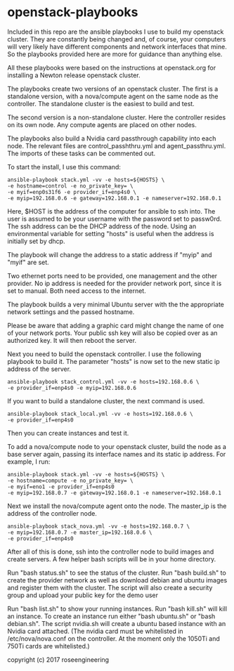 
openstack-playbooks
===========================

Included in this repo are the ansible playbooks I use to build
my openstack cluster.  They are constantly being changed
and, of course, your computers will very likely have
different components and network interfaces that mine.
So the playbooks provided here are more for guidance than anything else.

All these playbooks were based on the instructions at openstack.org
for installing a Newton release openstack cluster.

The playbooks create two versions of an openstack cluster.
The first is a standalone version, with a nova/compute agent
on the same node as the controller.  The standalone cluster is
the easiest to build and test.

The second version is a non-standalone cluster.  Here the controller
resides on its own node.  Any compute agents are placed on 
other nodes.

The playbooks also build a Nvidia card passthrough capability
into each node.   The relevant files are control\_passhthru.yml
and agent\_passthru.yml.  The imports of these tasks can
be commented out.

To start the install, I use this command: 

    ansible-playbook stack.yml -vv -e hosts=${HOSTS} \
    -e hostname=control -e no_private_key= \
    -e myif=enp0s31f6 -e provider_if=enp4s0 \
    -e myip=192.168.0.6 -e gateway=192.168.0.1 -e nameserver=192.168.0.1

Here, $HOST 
is the address of the computer for ansible to ssh into.  The user
is assumed to be your username with the password set to passw0rd.
The ssh address can be the DHCP address of the node.  Using
an environmental variable for setting "hosts" is useful when 
the address is initially set by dhcp.

The playbook will change the address to a static address if 
"myip" and "myif" are set.  

Two ethernet ports need to be provided, one management and 
the other provider.  No ip address is needed for the provider 
network port, since it is set to manual.  Both need access to
the internet.

The playbook builds a very minimal Ubuntu server with the
the appropriate network settings and the passed hostname.  

Please be aware that adding a graphic card might
change the name of one of your network ports.
Your public ssh key will also be copied over as an authorized key.
It will then reboot the server.

Next you need to build the openstack controller.  I use the following
playbook to build it.  The parameter "hosts" is now set to the new 
static ip address of the server.

    ansible-playbook stack_control.yml -vv -e hosts=192.168.0.6 \
    -e provider_if=enp4s0 -e myip=192.168.0.6

If you want to build a standalone cluster, the next command is used.

    ansible-playbook stack_local.yml -vv -e hosts=192.168.0.6 \
    -e provider_if=enp4s0

Then you can create instances and test it.

To add a nova/compute node to your openstack cluster, build the node
as a base server again, passing its interface names and its static ip address.
For example, I run:

    ansible-playbook stack.yml -vv -e hosts=${HOSTS} \
    -e hostname=compute -e no_private_key= \
    -e myif=eno1 -e provider_if=enp4s0
    -e myip=192.168.0.7 -e gateway=192.168.0.1 -e nameserver=192.168.0.1

Next we install the nova/compute agent onto the node.  The master\_ip is the
address of the controller node.

    ansible-playbook stack_nova.yml -vv -e hosts=192.168.0.7 \
    -e myip=192.168.0.7 -e master_ip=192.168.0.6 \
    -e provider_if=enp4s0 

After all of this is done, ssh into the controller node to build
images and create servers.  A few helper bash scripts will be 
in your home directory.  

Run "bash status.sh" to see the status of the cluster.
Run "bash build.sh" to create the provider network as well as 
download debian and ubuntu images and register them with the cluster.
The script will also create a security group and upload your public key
for the demo user

Run "bash list.sh" to show your running instances.  Run "bash kill.sh"
will kill an instance.  To create an instance run either "bash ubuntu.sh"
or "bash debian.sh".  The script nvidia.sh will create a ubuntu
based instance with an Nvidia card attached.  (The nvidia card must
be whitelisted in /etc/nova/nova.conf on the controller. At the moment
only the 1050Ti and 750Ti cards are whitelisted.)

copyright (c) 2017 roseengineering




